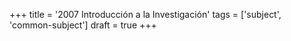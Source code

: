+++
title = '2007 Introducción a la Investigación'
tags = ['subject', 'common-subject']
draft = true
+++

